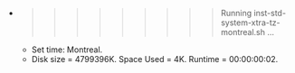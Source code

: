 * >>>>>>>>> Running inst-std-system-xtra-tz-montreal.sh ...
  * Set time: Montreal.
  * Disk size = 4799396K. Space Used = 4K. Runtime = 00:00:00:02.
